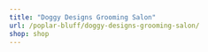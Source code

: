 ```yaml
---
title: "Doggy Designs Grooming Salon"
url: /poplar-bluff/doggy-designs-grooming-salon/
shop: shop
---
```

